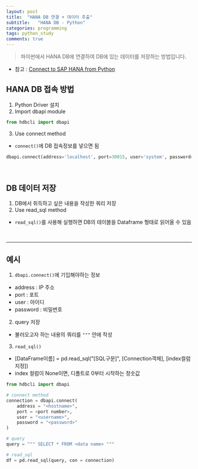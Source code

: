 ```yaml
---
layout: post
title:  "HANA DB 연결 + 데이터 추출"
subtitle:   "HANA DB - Python"
categories: programming
tags: python_study
comments: true
---
```


> 파이썬에서 HANA DB에 연결하여 DB에 있는 데이터를 저장하는 방법입니다.

* 참고 : [Connect to SAP HANA from Python](https://help.sap.com/docs/HANA_SERVICE_CF/1efad1691c1f496b8b580064a6536c2d/d12c86af7cb442d1b9f8520e2aba7758.html?locale=en-US)

## HANA DB 접속 방법
1. Python Driver 설치
2. Import dbapi module
```python
from hdbcli import dbapi
```
3. Use connect method
  * `connect()`에 DB 접속정보를 넣으면 됨
```python
dbapi.connect(address='localhost', port=30015, user='system', password='manager')
```

<br>

## DB 데이터 저장
1. DB에서 취득하고 싶은 내용을 작성한 쿼리 저장
2. Use read_sql method
  * `read_sql()`를 사용해 실행하면 DB의 테이블을 Dataframe 형태로 읽어올 수 있음

<br>

------

## 예시
1. `dbapi.connect()`에 기입해야하는 정보
  * address : IP 주소
  * port : 포트
  * user : 아이디
  * password : 비밀번호
2. query 저장
  * 불러오고자 하는 내용의 쿼리를 `"""` 안에 작성
3. `read_sql()`
  *  [DataFrame이름] = pd.read_sql("[SQL구문]", [Connection객체], [index컬럼지정])
  *  index 컬럼이 None이면, 디폴트로 0부터 시작하는 정숫값

```python
from hdbcli import dbapi

# connect method
connection = dbapi.connect(
    address = "<hostname>", 
    port = <port number>, 
    user = "<username>", 
    password = "<password>"
)

# query
query = """ SELECT * FROM <data name> """

# read_sql 
df = pd.read_sql(query, con = connection)
```
